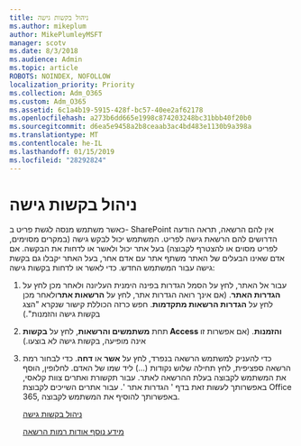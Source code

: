 ```yaml
---
title: ניהול בקשות גישה
ms.author: mikeplum
author: MikePlumleyMSFT
manager: scotv
ms.date: 8/3/2018
ms.audience: Admin
ms.topic: article
ROBOTS: NOINDEX, NOFOLLOW
localization_priority: Priority
ms.collection: Adm_O365
ms.custom: Adm_O365
ms.assetid: 6c1a4b19-5915-428f-bc57-40ee2af62178
ms.openlocfilehash: a273b6dd665e1998c874203248bc31bbb40f20b0
ms.sourcegitcommit: d6ea5e9458a2b8ceaab3ac4bd483e1130b9a398a
ms.translationtype: MT
ms.contentlocale: he-IL
ms.lasthandoff: 01/15/2019
ms.locfileid: "28292824"
---
```

# <a name="manage-access-requests"></a>ניהול בקשות גישה

כאשר משתמש מנסה לגשת פריט ב- SharePoint אין להם הרשאה, תראה הודעה הדרושים להם הרשאת גישה לפריט. המשתמש יכול לבקש גישה (במקרים מסוימים, לפריט מסוים או להצטרף לקבוצה) בעל אתר יכול ולאשר או לדחות את הבקשה. אם אדם שאינו הבעלים של האתר משתף אתר עם אדם אחר, בעל האתר יקבלו גם בקשת גישה עבור המשתמש החדש. כדי לאשר או לדחות בקשות גישה:
  
1. עבור אל האתר, לחץ על הסמל הגדרות בפינה הימנית העליונה ולאחר מכן לחץ על **הגדרות האתר**. (אם אינך רואה הגדרות אתר, לחץ על **הרשאות אתר**ולאחר מכן לחץ על **הגדרות הרשאות מתקדמות**. חפש כרזה הכוללת קישור שנקרא "הצג בקשות גישה והזמנות".)
    
2. תחת **משתמשים והרשאות**, לחץ על **בקשות Access והזמנות**. (אם אפשרות זו אינה מופיעה, בקשות גישה לא בוצעו.)
    
3. כדי להעניק למשתמש הרשאה בנפרד, לחץ על **אשר** או **דחה**. כדי לבחור רמת הרשאה ספציפית, לחץ תחילה שלוש נקודות (...) ליד שמו של האדם. לחלופין, הוסף את המשתמש לקבוצה בעלת ההרשאה לאתר. עבור תקשורת ואתרים צוות קלאסי, באפשרותך לעשות זאת בדף ' הגדרות אתר '. עבור אתרים השייכים לקבוצת Office 365, באפשרותך להוסיף את המשתמש לקבוצה.
    
    [ניהול בקשות גישה](https://go.microsoft.com/fwlink/?linkid=2008747)
    
    [מידע נוסף אודות רמות הרשאה](https://go.microsoft.com/fwlink/?linkid=867071)
    

